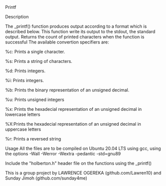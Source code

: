 Printf

Description

The _printf() function produces output according to a format which is described below. This function write its output to the stdout, the standard output. Returns the count of printed characters when the function is successful The available convertion specifiers are:

%c: Prints a single character.

%s: Prints a string of characters.

%d: Prints integers.

%i: Prints integers.

%b: Prints the binary representation of an unsigned decimal.

%u: Prints unsigned integers

%x: Prints the hexadecial representation of an unsigned decimal in lowercase letters

%X:Prints the hexadecial representation of an unsigned decimal in uppercase letters

%r: Prints a reversed string

Usage All the files are to be compiled on Ubuntu 20.04 LTS using gcc, using the options -Wall -Werror -Wextra -pedantic -std=gnu89

Include the "holberton.h" header file on the functions using the _printf()

This is a group project by LAWRENCE OGEREKA (github.com/Lawren10) and Sunday Jimoh (github.com/sunday4me)
